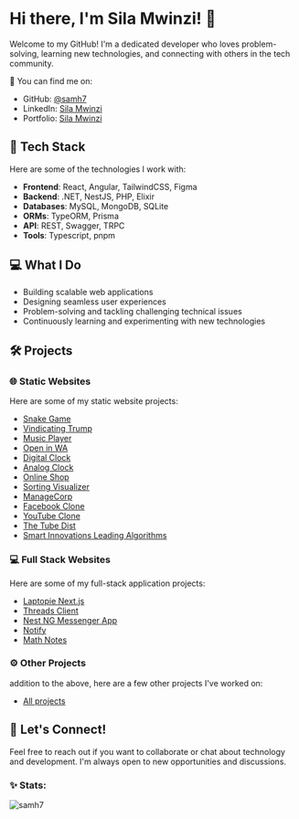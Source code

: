 # Hi there, I'm Sila Mwinzi! 👋

Welcome to my GitHub! I'm a dedicated developer who loves problem-solving, learning new technologies, and connecting with others in the tech community.

🔗 You can find me on:

- GitHub: [@samh7](https://github.com/do3e7)
- LinkedIn: [Sila Mwinzi](https://linkedin.com/in/johndoe)
- Portfolio: [Sila Mwinzi](https://sylvester-sila.netlify.app)

## 🚀 Tech Stack

Here are some of the technologies I work with:

- **Frontend**: React, Angular, TailwindCSS, Figma
- **Backend**: .NET, NestJS, PHP, Elixir
- **Databases**: MySQL, MongoDB, SQLite
- **ORMs**: TypeORM, Prisma
- **API**: REST, Swagger, TRPC
- **Tools**: Typescript, pnpm

## 💻 What I Do

- Building scalable web applications
- Designing seamless user experiences
- Problem-solving and tackling challenging technical issues
- Continuously learning and experimenting with new technologies

## 🛠 Projects

### 🌐 Static Websites

Here are some of my static website projects:

- [Snake Game](https://github.com/samh7/snake-game)
- [Vindicating Trump](https://github.com/samh7/vindicating-trump)
- [Music Player](https://github.com/samh7/music_player)
- [Open in WA](https://github.com/samh7/open-in-wa)
- [Digital Clock](https://github.com/samh7/digital-clock)
- [Analog Clock](https://github.com/samh7/analog-clock)
- [Online Shop](https://github.com/samh7/online-shop)
- [Sorting Visualizer](https://github.com/samh7/sorting-visualizer)
- [ManageCorp](https://github.com/samh7/ManageCorp)
- [Facebook Clone](https://github.com/samh7/facebook-clone)
- [YouTube Clone](https://github.com/samh7/youtube_clone)
- [The Tube Dist](https://github.com/samh7/the-tube-dist)
- [Smart Innovations Leading Algorithms](https://github.com/samh7/SmartInnovationsLeadingAlgorithms)

### 💻 Full Stack Websites

Here are some of my full-stack application projects:

- [Laptopie Next.js](https://github.com/samh7/laptopie-nextjs)
- [Threads Client](https://github.com/samh7/threads-client)
- [Nest NG Messenger App](https://github.com/samh7/nest-ng-messenger-app)
- [Notify](https://github.com/samh7/notify)
- [Math Notes](https://github.com/samh7/math-notes)

### ⚙️ Other Projects

addition to the above, here are a few other projects I've worked on:

- [All projects](https://github.com/samh7?tab=repositories)

## 🤝 Let's Connect!

Feel free to reach out if you want to collaborate or chat about technology and development. I'm always open to new opportunities and discussions.


### ✨ Stats:

<p><img align="center" src="https://github-readme-streak-stats.herokuapp.com/?user=samh7&" alt="samh7" /></p>



